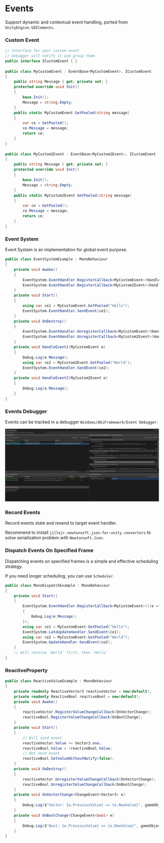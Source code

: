 # Events

Support dynamic and contextual event handling, ported from `UnityEngine.UIElements`.

### Custom Event

```C#
// Interface for your custom event
// Debugger will notify it and group them
public interface ICustomEvent { }

public class MyCustomEvent : EventBase<MyCustomEvent>, ICustomEvent
{
    public string Message { get; private set; }
    protected override void Init()
    {
        base.Init();
        Message = string.Empty;
    }
    public static MyCustomEvent GetPooled(string message)
    {
        var ce = GetPooled();
        ce.Message = message;
        return ce;
    }
}

public class MyCustom2Event : EventBase<MyCustom2Event>, ICustomEvent
{
    public string Message { get; private set; }
    protected override void Init()
    {
        base.Init();
        Message = string.Empty;
    }
    public static MyCustom2Event GetPooled(string message)
    {
        var ce = GetPooled();
        ce.Message = message;
        return ce;
    }
}
```

### Event System

Event System is an implementation for global event purpose.

```C#
public class EventSystemExample : MonoBehaviour
{
    private void Awake()
    {
        EventSystem.EventHandler.RegisterCallback<MyCustomEvent>(HandleEvent1);
        EventSystem.EventHandler.RegisterCallback<MyCustom2Event>(HandleEvent2);
    }
    private void Start()
    {
        using var ce1 = MyCustomEvent.GetPooled("Hello");
        EventSystem.EventHandler.SendEvent(ce1);
    }
    private void OnDestroy()
    {
        EventSystem.EventHandler.UnregisterCallback<MyCustomEvent>(HandleEvent1);
        EventSystem.EventHandler.UnregisterCallback<MyCustom2Event>(HandleEvent2);
    }
    private void HandleEvent1(MyCustomEvent e)
    {
        Debug.Log(e.Message);
        using var ce2 = MyCustom2Event.GetPooled("World");
        EventSystem.EventHandler.SendEvent(ce2);
    }
    private void HandleEvent2(MyCustom2Event e)
    {
        Debug.Log(e.Message);
    }
}
```
### Events Debugger

Events can be tracked in a debugger `Windows/AkiFramework/Event Debugger`.

![Debugger](./Images/debugger.png)


### Record Events

Record events state and resend to target event handler.

Recommend to install `jillejr.newtonsoft.json-for-unity.converters` to solve serialization problem with `Newtonsoft.Json`.

### Dispatch Events On Specified Frame

Dispatching events on specified frames is a simple and effective scheduling strategy.

If you need longer scheduling, you can use `Scheduler`.

```C#
public class MonoDispatchExample : MonoBehaviour
{
    private void Start()
    {
        EventSystem.EventHandler.RegisterCallback<MyCustomEvent>()(e =>
        {
            Debug.Log(e.Message);
        });
        using var ce1 = MyCustomEvent.GetPooled("Hello");
        EventSystem.LateUpdateHandler.SendEvent(ce1);
        using var ce2 = MyCustomEvent.GetPooled("World");
        EventSystem.UpdateHandler.SendEvent(ce2);
    }
    // Will receive `World` first, then `Hello`
}
```

### ReactiveProperty

```C#
public class ReactiveValueExample : MonoBehaviour
{
    private readonly ReactiveVector3 reactiveVector = new(default);
    private readonly ReactiveBool reactiveBool = new(default);
    private void Awake()
    {
        reactiveVector.RegisterValueChangeCallback(OnVectorChange);
        reactiveBool.RegisterValueChangeCallback(OnBoolChange);
    }
    private void Start()
    {        
        // Will send event
        reactiveVector.Value += Vector3.one;
        reactiveBool.Value = !reactiveBool.Value;
        // Not send event
        reactiveBool.SetValueWithoutNotify(false);
    }
    private void OnDestroy()
    {
        reactiveVector.UnregisterValueChangeCallback(OnVectorChange);
        reactiveBool.UnregisterValueChangeCallback(OnBoolChange);
    }
    private void OnVectorChange(ChangeEvent<Vector3> e)
    {
        Debug.Log($"Vector: {e.PreviousValue} => {e.NewValue}", gameObject);
    }
    private void OnBoolChange(ChangeEvent<bool> e)
    {
        Debug.Log($"Bool: {e.PreviousValue} => {e.NewValue}", gameObject);
    }
}
```